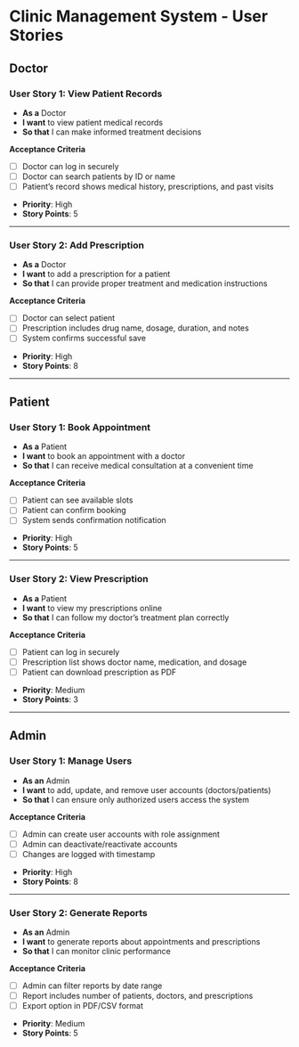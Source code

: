 # Clinic Management System - User Stories

## Doctor

### User Story 1: View Patient Records
- **As a** Doctor  
- **I want** to view patient medical records  
- **So that** I can make informed treatment decisions  

**Acceptance Criteria**  
- [ ] Doctor can log in securely  
- [ ] Doctor can search patients by ID or name  
- [ ] Patient’s record shows medical history, prescriptions, and past visits  

- **Priority**: High  
- **Story Points**: 5  

---

### User Story 2: Add Prescription
- **As a** Doctor  
- **I want** to add a prescription for a patient  
- **So that** I can provide proper treatment and medication instructions  

**Acceptance Criteria**  
- [ ] Doctor can select patient  
- [ ] Prescription includes drug name, dosage, duration, and notes  
- [ ] System confirms successful save  

- **Priority**: High  
- **Story Points**: 8  

---

## Patient

### User Story 1: Book Appointment
- **As a** Patient  
- **I want** to book an appointment with a doctor  
- **So that** I can receive medical consultation at a convenient time  

**Acceptance Criteria**  
- [ ] Patient can see available slots  
- [ ] Patient can confirm booking  
- [ ] System sends confirmation notification  

- **Priority**: High  
- **Story Points**: 5  

---

### User Story 2: View Prescription
- **As a** Patient  
- **I want** to view my prescriptions online  
- **So that** I can follow my doctor’s treatment plan correctly  

**Acceptance Criteria**  
- [ ] Patient can log in securely  
- [ ] Prescription list shows doctor name, medication, and dosage  
- [ ] Patient can download prescription as PDF  

- **Priority**: Medium  
- **Story Points**: 3  

---

## Admin

### User Story 1: Manage Users
- **As an** Admin  
- **I want** to add, update, and remove user accounts (doctors/patients)  
- **So that** I can ensure only authorized users access the system  

**Acceptance Criteria**  
- [ ] Admin can create user accounts with role assignment  
- [ ] Admin can deactivate/reactivate accounts  
- [ ] Changes are logged with timestamp  

- **Priority**: High  
- **Story Points**: 8  

---

### User Story 2: Generate Reports
- **As an** Admin  
- **I want** to generate reports about appointments and prescriptions  
- **So that** I can monitor clinic performance  

**Acceptance Criteria**  
- [ ] Admin can filter reports by date range  
- [ ] Report includes number of patients, doctors, and prescriptions  
- [ ] Export option in PDF/CSV format  

- **Priority**: Medium  
- **Story Points**: 5  
